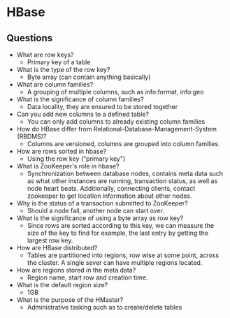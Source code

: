 # HBase

## Questions

- What are row keys?
  - Primary key of a table
- What is the type of the row key?
  - Byte array (can contain anything basically)
- What are column families?
  - A grouping of multiple columns, such as info:format, info:geo
- What is the significance of column families?
  - Data locality, they are ensured to be stored together
- Can you add new columns to a defined table?
  - You can only add columns to already existing column families
- How do HBase differ from Relational-Database-Management-System (RBDMS)?
  - Columns are versioned, columns are grouped into column families. 
- How are rows sorted in hbase?
  - Using the row key ("primary key")
- What is ZooKeeper's role in hbase?
  - Synchronization between database nodes, contains meta data such as what other instances are running, transaction status, as well as node heart beats. Additionally, connecting clients, contact zookeeper to get location information about other nodes. 
- Why is the status of a transaction submitted to ZooKeeper?
  - Should a node fail, another node can start over.
- What is the significance of using a byte array as row key?
  - Since rows are sorted according to this key, we can measure the size of the key to find for example, the last entry by getting the largest row key.
- How are HBase distributed?
  -  Tables are partitioned into regions, row wise at some point, across the cluster. A single sever can have multiple regions located.
- How are regions stored in the meta data?
  - Region name, start row and creation time. 
- What is the default region size?
  - 1GB
- What is the purpose of the HMaster?
  - Administrative tasking such as to create/delete tables
